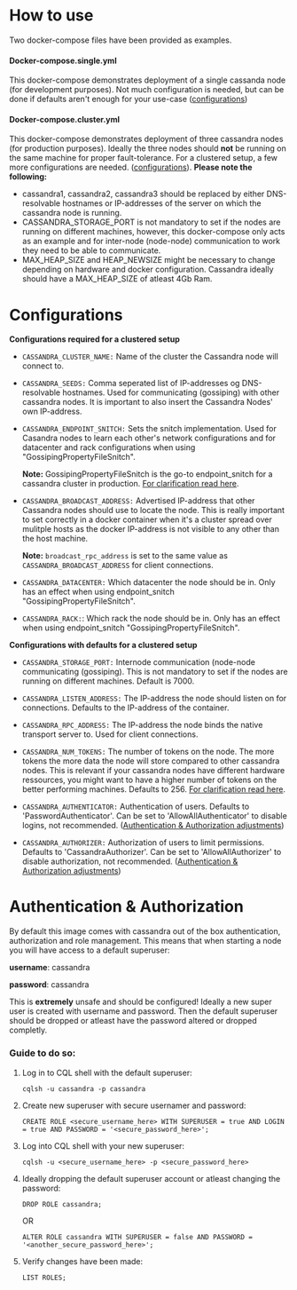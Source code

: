 # How to use
Two docker-compose files have been provided as examples.

#### Docker-compose.single.yml
This docker-compose demonstrates deployment of a single cassanda node (for development purposes). Not much configuration is needed, but can be done if defaults aren't enough for your use-case ([configurations](#configurations))

#### Docker-compose.cluster.yml
This docker-compose demonstrates deployment of three cassandra nodes (for production purposes). Ideally the three nodes should **not** be running on the same machine for proper fault-tolerance.
For a clustered setup, a few more configurations are needed. ([configurations](#configurations)). **Please note the following:** 
* cassandra1, cassandra2, cassandra3 should be replaced by either DNS-resolvable hostnames or IP-addresses of the server on which the cassandra node is running.
* CASSANDRA_STORAGE_PORT is not mandatory to set if the nodes are running on different machines, however, this docker-compose only acts as an example and for inter-node (node-node) communication to work they need to be able to communicate.
* MAX_HEAP_SIZE and HEAP_NEWSIZE might be necessary to change depending on hardware and docker configuration. Cassandra ideally should have a MAX_HEAP_SIZE of atleast 4Gb Ram.

# Configurations
**Configurations required for a clustered setup**

* `CASSANDRA_CLUSTER_NAME:` Name of the cluster the Cassandra node will connect to.

* `CASSANDRA_SEEDS:` Comma seperated list of IP-addresses og DNS-resolvable hostnames. Used for communicating (gossiping) with other cassandra nodes. It is important to also insert the Cassandra Nodes' own IP-address.

* `CASSANDRA_ENDPOINT_SNITCH:` Sets the snitch implementation. Used for Casandra nodes to learn each other's network configurations and for datacenter and rack configurations when using "GossipingPropertyFileSnitch".

  **Note:** GossipingPropertyFileSnitch is the go-to endpoint_snitch for a cassandra cluster in production. [For clarification read here](http://cassandra.apache.org/doc/latest/configuration/cassandra_config_file.html#endpoint-snitch).

* `CASSANDRA_BROADCAST_ADDRESS:` Advertised IP-address that other Cassandra nodes should use to locate the node. This is really important to set correctly in a docker container when it's a cluster spread over mulitple hosts as the docker IP-address is not visible to any other than the host machine. 

  **Note:** `broadcast_rpc_address` is set to the same value as `CASSANDRA_BROADCAST_ADDRESS` for client connections.

* `CASSANDRA_DATACENTER:` Which datacenter the node should be in. Only has an effect when using endpoint_snitch "GossipingPropertyFileSnitch".

* `CASSANDRA_RACK:`: Which rack the node should be in. Only has an effect when using endpoint_snitch "GossipingPropertyFileSnitch".

**Configurations with defaults for a clustered setup**

* `CASSANDRA_STORAGE_PORT:` Internode communication (node-node communicating (gossiping). This is not mandatory to set if the nodes are running on different machines. Default is 7000. 

* `CASSANDRA_LISTEN_ADDRESS:` The IP-address the node should listen on for connections. Defaults to the IP-address of the container. 

* `CASSANDRA_RPC_ADDRESS:` The IP-address the node binds the native transport server to. Used for client connections.

* `CASSANDRA_NUM_TOKENS:` The number of tokens on the node. The more tokens the more data the node will store compared to other cassandra nodes. This is relevant if your cassandra nodes have different hardware ressources, you might want to have a higher number of tokens on the better performing machines. Defaults to 256. [For clarification read here](http://cassandra.apache.org/doc/latest/configuration/cassandra_config_file.html#num-tokens).

* `CASSANDRA_AUTHENTICATOR:` Authentication of users. Defaults to 'PasswordAuthenticator'. Can be set to 'AllowAllAuthenticator' to disable logins, not recommended. ([Authentication & Authorization adjustments](#authentication--authorization))

* `CASSANDRA_AUTHORIZER:` Authorization of users to limit permissions. Defaults to 'CassandraAuthorizer'. Can be set to 'AllowAllAuthorizer' to disable authorization, not recommended. ([Authentication & Authorization adjustments](#authentication--authorization))

# Authentication & Authorization
By default this image comes with cassandra out of the box authentication, authorization and role management. This means that when starting a node you will have access to a default superuser:

**username**: cassandra

**password**: cassandra

This is **extremely** unsafe and should be configured! Ideally a new super user is created with username and password. Then the default superuser should be dropped or atleast have the password altered or dropped completly.

### Guide to do so:
1. Log in to CQL shell with the default superuser:

   `cqlsh -u cassandra -p cassandra`

2. Create new superuser with secure usernamer and password:

   `CREATE ROLE <secure_username_here> WITH SUPERUSER = true AND LOGIN = true AND PASSWORD = '<secure_password_here>';`

3. Log into CQL shell with your new superuser:

   `cqlsh -u <secure_username_here> -p <secure_password_here>`

4. Ideally dropping the default superuser account or atleast changing the password:

   `DROP ROLE cassandra;`

   OR

   `ALTER ROLE cassandra WITH SUPERUSER = false AND PASSWORD = '<another_secure_password_here>';`

5. Verify changes have been made:

   `LIST ROLES;`
